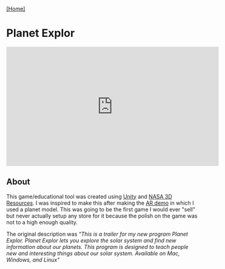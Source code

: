 [[Home]](https://orange.haus)

# Planet Explor

<iframe width="560" height="315" src="https://www.youtube.com/embed/m60d6AUYbX0" frameborder="0" allow="accelerometer; autoplay; encrypted-media; gyroscope; picture-in-picture" allowfullscreen></iframe>

## About
This game/educational tool was created using [Unity](https://unity3d.com) and [NASA 3D Resources](https://nasa3d.arc.nasa.gov/). I was inspired to make this after making the [AR demo](https://orange.haus/augmentedrealitydemo) in which I used a planet model. This was going to be the first game I would ever "sell" but never actually setup any store for it because the polish on the game was not to a high enough quality.

The original description was *"This is a trailer for my new program Planet Explor. Planet Explor lets you explore the solar system and find new information about our planets. This program is designed to teach people new and interesting things about our solar system. Available on Mac, Windows, and Linux"*